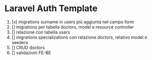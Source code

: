 # Laravel Auth Template

1) [x] migrations surname in users più aggiunta nel campo form
2) [] migrations per tabella doctors, model e resource controller
3) [] relazione con tabella users
4) [] migrations specializations con relazione doctors, relativo model e seeders 
5) [] CRUD doctors
6) [] validazioni FE-BE